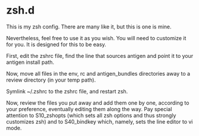 # zsh.d
This is my zsh config. There are many like it, but this is one is mine.

Nevertheless, feel free to use it as you wish. You will need to customize it for you. It is designed for this to be easy.

First, edit the zshrc file, find the line that sources antigen and point it to your antigen install path.

Now, move all files in the env, rc and antigen_bundles directories away to a review directory (in your temp path).

Symlink ~/.zshrc to the zshrc file, and restart zsh.

Now, review the files you put away and add them one by one, according to your preference, eventually editing them along the way. Pay special attention to S10_zshopts (which sets all zsh options and thus strongly customizes zsh) and to S40_bindkey which, namely, sets the line editor to vi mode.


